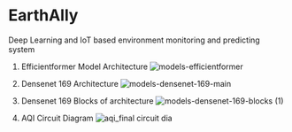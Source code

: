 # EarthAlly
Deep Learning and IoT based environment monitoring and predicting system
1) Efficientformer Model Architecture
   ![models-efficientformer](https://github.com/user-attachments/assets/85ac212c-2dac-4da2-92f5-60cc257c6e85)

2) Densenet 169 Architecture
![models-densenet-169-main](https://github.com/user-attachments/assets/6ac097db-fa93-41d6-9087-41b3f5887955)

3) Densenet 169 Blocks of architecture
   ![models-densenet-169-blocks (1)](https://github.com/user-attachments/assets/b28be9a6-061b-4b23-ade0-29c8d28cb083)

4) AQI Circuit Diagram
![aqi_final circuit dia](https://github.com/user-attachments/assets/e6624fca-23e4-48d2-898f-2fe6c13a6469)

